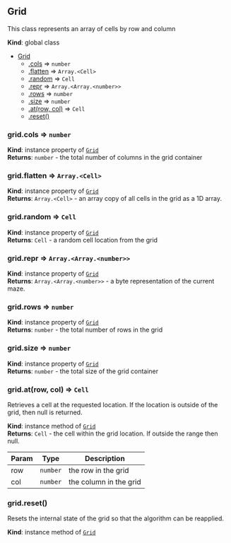 <a name="Grid"></a>

## Grid
This class represents an array of cells by row and column

**Kind**: global class  

* [Grid](#Grid)
    * [.cols](#Grid+cols) ⇒ <code>number</code>
    * [.flatten](#Grid+flatten) ⇒ <code>Array.&lt;Cell&gt;</code>
    * [.random](#Grid+random) ⇒ <code>Cell</code>
    * [.repr](#Grid+repr) ⇒ <code>Array.&lt;Array.&lt;number&gt;&gt;</code>
    * [.rows](#Grid+rows) ⇒ <code>number</code>
    * [.size](#Grid+size) ⇒ <code>number</code>
    * [.at(row, col)](#Grid+at) ⇒ <code>Cell</code>
    * [.reset()](#Grid+reset)

<a name="Grid+cols"></a>

### grid.cols ⇒ <code>number</code>
**Kind**: instance property of [<code>Grid</code>](#Grid)  
**Returns**: <code>number</code> - the total number of columns in the grid container  
<a name="Grid+flatten"></a>

### grid.flatten ⇒ <code>Array.&lt;Cell&gt;</code>
**Kind**: instance property of [<code>Grid</code>](#Grid)  
**Returns**: <code>Array.&lt;Cell&gt;</code> - an array copy of all cells in the grid as a 1D array.  
<a name="Grid+random"></a>

### grid.random ⇒ <code>Cell</code>
**Kind**: instance property of [<code>Grid</code>](#Grid)  
**Returns**: <code>Cell</code> - a random cell location from the grid  
<a name="Grid+repr"></a>

### grid.repr ⇒ <code>Array.&lt;Array.&lt;number&gt;&gt;</code>
**Kind**: instance property of [<code>Grid</code>](#Grid)  
**Returns**: <code>Array.&lt;Array.&lt;number&gt;&gt;</code> - a byte representation of the current maze.  
<a name="Grid+rows"></a>

### grid.rows ⇒ <code>number</code>
**Kind**: instance property of [<code>Grid</code>](#Grid)  
**Returns**: <code>number</code> - the total number of rows in the grid  
<a name="Grid+size"></a>

### grid.size ⇒ <code>number</code>
**Kind**: instance property of [<code>Grid</code>](#Grid)  
**Returns**: <code>number</code> - the total size of the grid container  
<a name="Grid+at"></a>

### grid.at(row, col) ⇒ <code>Cell</code>
Retrieves a cell at the requested location.  If the location is outside
of the grid, then null is returned.

**Kind**: instance method of [<code>Grid</code>](#Grid)  
**Returns**: <code>Cell</code> - the cell within the grid location.  If outside the range
then null.  

| Param | Type | Description |
| --- | --- | --- |
| row | <code>number</code> | the row in the grid |
| col | <code>number</code> | the column in the grid |

<a name="Grid+reset"></a>

### grid.reset()
Resets the internal state of the grid so that the algorithm can be
reapplied.

**Kind**: instance method of [<code>Grid</code>](#Grid)  
